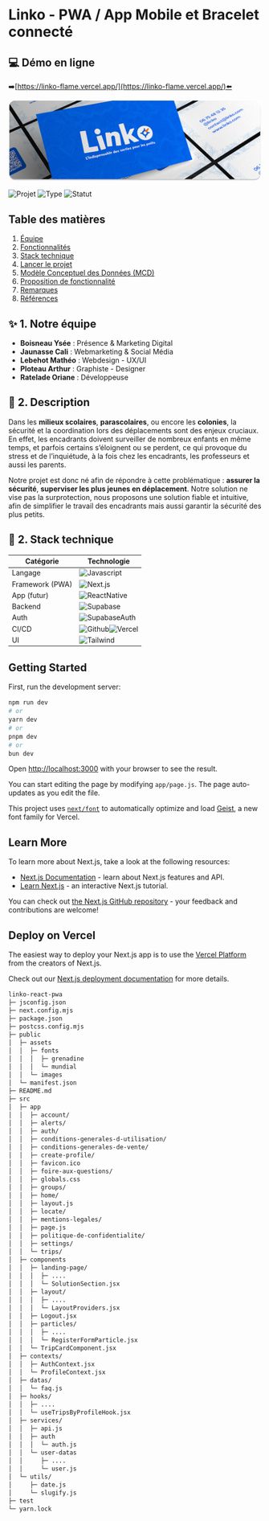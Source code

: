 # Linko - PWA / App Mobile et Bracelet connecté

## 💻 Démo en ligne

➡️[https://linko-flame.vercel.app/](https://linko-flame.vercel.app/)⬅️

![Bannière](public/assets/images/carte-de-visite-banner.png)

![Projet](https://img.shields.io/badge/Projet-Fictif-0162EF?style=for-the-badge)
![Type](https://img.shields.io/badge/Type-PWA--Mobile-CC5C00?style=for-the-badge)
![Statut](https://img.shields.io/badge/Statut-En%20cours-FFBF33?style=for-the-badge)

## Table des matières

1. [Équipe](#1-équipe)
2. [Fonctionnalités](#2-fonctionnalités)
3. [Stack technique](#3-stack-technique)
4. [Lancer le projet](#4-lancer-le-projet)
5. [Modèle Conceptuel des Données (MCD)](#5-modèle-conceptuel-des-données-mcd)
6. [Proposition de fonctionnalité](#6-proposition-de-fonctionnalité)
7. [Remarques](#7-remarques)
8. [Références](#8-références)

## ✨ 1. Notre équipe

- **Boisneau Ysée** : Présence & Marketing Digital
- **Jaunasse Cali** : Webmarketing & Social Média
- **Lebehot Mathéo** : Webdesign - UX/UI
- **Ploteau Arthur** : Graphiste - Designer
- **Ratelade Oriane** : Développeuse

## 📜 2. Description

Dans les **milieux scolaires**, **parascolaires**, ou encore les **colonies**, la sécurité et la
coordination lors des déplacements sont des enjeux cruciaux. En effet, les encadrants
doivent surveiller de nombreux enfants en même temps, et parfois certains
s’éloignent ou se perdent, ce qui provoque du stress et de l’inquiétude, à la fois chez
les encadrants, les professeurs et aussi les parents.

Notre projet est donc né afin de répondre à cette problématique : **assurer la sécurité**,
**superviser les plus jeunes en déplacement**. Notre solution ne vise pas la surprotection,
nous proposons une solution fiable et intuitive, afin de simplifier le travail des
encadrants mais aussi garantir la sécurité des plus petits.

## 🚀 2. Stack technique

| Catégorie       | Technologie                                                                                                                                                                                                  |
| --------------- | ------------------------------------------------------------------------------------------------------------------------------------------------------------------------------------------------------------ |
| Langage         | ![Javascript](https://img.shields.io/badge/Javascript-000000?style=for-the-badge&logo=javascript&logoColor=F7DF1E)                                                                                           |
| Framework (PWA) | ![Next.js](https://img.shields.io/badge/Next.js-000000?style=for-the-badge&logo=next.js&logoColor=ffffff)                                                                                                    |
| App (futur)     | ![ReactNative](https://img.shields.io/badge/React%20Native-000000?style=for-the-badge&logo=react&logoColor=61DAFB)                                                                                           |
| Backend         | ![Supabase](https://img.shields.io/badge/Supabase-000000?style=for-the-badge&logo=supabase&logoColor=3FCF8E)                                                                                                 |
| Auth            | ![SupabaseAuth](https://img.shields.io/badge/Supabase%20Auth-000000?style=for-the-badge&logo=supabase&logoColor=3FCF8E)                                                                                      |
| CI/CD           | ![Github](https://img.shields.io/badge/Github-000000?style=for-the-badge&logo=github&logoColor=ffffff)![Vercel](https://img.shields.io/badge/Vercel-000000?style=for-the-badge&logo=vercel&logoColor=ffffff) |
| UI              | ![Tailwind](https://img.shields.io/badge/Tailwind%20CSS-000000?style=for-the-badge&logo=tailwindcss&logoColor=06B6D4)                                                                                        |

## Getting Started

First, run the development server:

```bash
npm run dev
# or
yarn dev
# or
pnpm dev
# or
bun dev
```

Open [http://localhost:3000](http://localhost:3000) with your browser to see the result.

You can start editing the page by modifying `app/page.js`. The page auto-updates as you edit the file.

This project uses [`next/font`](https://nextjs.org/docs/app/building-your-application/optimizing/fonts) to automatically optimize and load [Geist](https://vercel.com/font), a new font family for Vercel.

## Learn More

To learn more about Next.js, take a look at the following resources:

- [Next.js Documentation](https://nextjs.org/docs) - learn about Next.js features and API.
- [Learn Next.js](https://nextjs.org/learn) - an interactive Next.js tutorial.

You can check out [the Next.js GitHub repository](https://github.com/vercel/next.js) - your feedback and contributions are welcome!

## Deploy on Vercel

The easiest way to deploy your Next.js app is to use the [Vercel Platform](https://vercel.com/new?utm_medium=default-template&filter=next.js&utm_source=create-next-app&utm_campaign=create-next-app-readme) from the creators of Next.js.

Check out our [Next.js deployment documentation](https://nextjs.org/docs/app/building-your-application/deploying) for more details.

```
linko-react-pwa
├─ jsconfig.json
├─ next.config.mjs
├─ package.json
├─ postcss.config.mjs
├─ public
│  ├─ assets
│  │  ├─ fonts
│  │  │  ├─ grenadine
│  │  │  └─ mundial
│  │  └─ images
│  └─ manifest.json
├─ README.md
├─ src
│  ├─ app
│  │  ├─ account/
│  │  ├─ alerts/
│  │  ├─ auth/
│  │  ├─ conditions-generales-d-utilisation/
│  │  ├─ conditions-generales-de-vente/
│  │  ├─ create-profile/
│  │  ├─ favicon.ico
│  │  ├─ foire-aux-questions/
│  │  ├─ globals.css
│  │  ├─ groups/
│  │  ├─ home/
│  │  ├─ layout.js
│  │  ├─ locate/
│  │  ├─ mentions-legales/
│  │  ├─ page.js
│  │  ├─ politique-de-confidentialite/
│  │  ├─ settings/
│  │  └─ trips/
│  ├─ components
│  │  ├─ landing-page/
│  │  │  ├─ ....
│  │  │  └─ SolutionSection.jsx
│  │  ├─ layout/
│  │  │  ├─ ....
│  │  │  └─ LayoutProviders.jsx
│  │  ├─ Logout.jsx
│  │  ├─ particles/
│  │  │  ├─ ....
│  │  │  └─ RegisterFormParticle.jsx
│  │  └─ TripCardComponent.jsx
│  ├─ contexts/
│  │  ├─ AuthContext.jsx
│  │  └─ ProfileContext.jsx
│  ├─ datas/
│  │  └─ faq.js
│  ├─ hooks/
│  │  ├─ ....
│  │  └─ useTripsByProfileHook.jsx
│  ├─ services/
│  │  ├─ api.js
│  │  ├─ auth
│  │  │  └─ auth.js
│  │  └─ user-datas
│  │     ├─ ....
│  │     └─ user.js
│  └─ utils/
│     ├─ date.js
│     └─ slugify.js
├─ test
└─ yarn.lock

```
